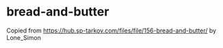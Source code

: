 # bread-and-butter

Copied from https://hub.sp-tarkov.com/files/file/156-bread-and-butter/ by Lone_Simon
